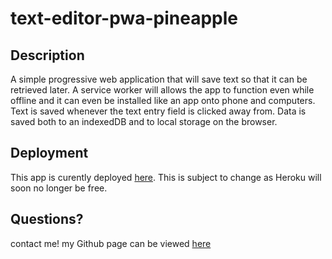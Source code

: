 # text-editor-pwa-pineapple

 ## Description
A simple progressive web application that will save text so that it can be retrieved later. A service worker will allows the app to function even while offline and it can even be installed like an app onto phone and computers. Text is saved whenever the text entry field is clicked away from. Data is saved both to an indexedDB and to local storage on the browser.

## Deployment
This app is curently deployed [here](https://radiant-peak-82487.herokuapp.com/). This is subject to change as Heroku will soon no longer be free.

## Questions?
contact me!
my Github page can be viewed [here](https://github.com/palminski)
